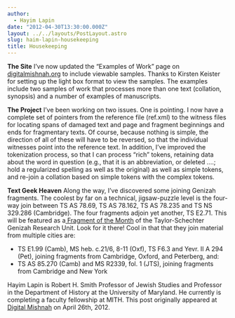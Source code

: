 ```yaml
---
author:
  - Hayim Lapin
date: "2012-04-30T13:30:00.000Z"
layout: ../../layouts/PostLayout.astro
slug: haim-lapin-housekeeping
title: Housekeeping
---
```


**The Site** I’ve now updated the “Examples of Work” page on [digitalmishnah.org](http://www.digitalmishnah.org) to include viewable samples. Thanks to Kirsten Keister for setting up the light box format to view the samples. The examples include two samples of work that processes more than one text (collation, synopsis) and a number of examples of manuscripts.

**The Project** I’ve been working on two issues. One is pointing. I now have a complete set of pointers from the reference file (ref.xml) to the witness files for locating spans of damaged text and page and fragment beginnings and ends for fragmentary texts. Of course, because nothing is simple, the direction of all of these will have to be reversed, so that the individual witnesses point into the reference text. In addition, I’ve improved the tokenization process, so that I can process “rich” tokens, retaining data about the word in question (e.g., that it is an abbreviation, or deleted ….; hold a regularized spelling as well as the original) as well as simple tokens, and re-join a collation based on simple tokens with the complex tokens.

**Text Geek Heaven** Along the way, I’ve discovered some joining Genizah fragments. The coolest by far on a technical, jigsaw-puzzle level is the four-way join between TS AS 78.69, TS AS 78.162, TS AS 78.235 and TS NS 329.286 (Cambridge). The four fragments adjoin yet another, TS E2.71. This will be featured as a[ Fragment of the Month](http://www.lib.cam.ac.uk/Taylor-Schechter/fotm/) of the Taylor-Schechter Genizah Research Unit. Look for it there! Cool in that that they join material from multiple cities are:

- TS E1.99 (Camb), MS heb. c.21/6, 8-11 (Oxf), TS F6.3 and Yevr. II A 294 (Pet), joining fragments from Cambridge, Oxford, and Peterberg, and:
- TS AS 85.270 (Camb) and MS R2339, fol. 1 (JTS), joining fragments from Cambridge and New York

Hayim Lapin is Robert H. Smith Professor of Jewish Studies and Professor in the Department of History at the University of Maryland. He currently is completing a faculty fellowship at MITH. This post originally appeared at [Digital Mishnah](http://www.digitalmishnah.org/uncategorized/housekeeping/) on April 26th, 2012.
